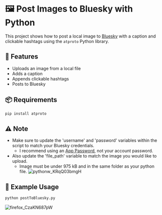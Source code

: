 # 🖼️ Post Images to Bluesky with Python

This project shows how to post a local image to [Bluesky](https://bsky.app/) with a caption and clickable hashtags using the `atproto` Python library.

## 🚀 Features
- Uploads an image from a local file
- Adds a caption
- Appends clickable hashtags
- Posts to Bluesky

## 📦 Requirements
```bash
pip install atproto
```

## ⚠️ Note
- Make sure to update the 'username' and 'password' variables within the script to match your Bluesky credentials.
  - I recommend using an [App Password](https://bsky.app/settings/app-passwords/), not your account password.
- Also update the 'file_path' variable to match the image you would like to upload.
  - Image must be under 975 kB and in the same folder as your python file.
![pythonw_KRqQ03bmgH](https://github.com/user-attachments/assets/1179199b-624b-45d4-92e1-40136499d491)


## 🧪 Example Usage

```bash
python postToBluesky.py
```
![firefox_CzaKN687pW](https://github.com/user-attachments/assets/d163f53b-dcb6-44f8-97fa-7787940a79d7)
